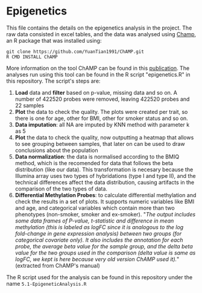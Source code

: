 # Epigenetics

This file contains the details on the epigenetics analysis in the project. The raw data consisted in excel tables, and the data was analysed using [Champ](https://github.com/YuanTian1991/ChAMP), an R package that was installed using:

    git clone https://github.com/YuanTian1991/ChAMP.git
    R CMD INSTALL ChAMP
    
More information on the tool ChAMP can be found in this [publication](https://academic.oup.com/bioinformatics/article/33/24/3982/4082274). The analyses run using this tool can be found in the R script "epigenetics.R" in this repository. The script's steps are:
1. **Load** data and **filter** based on p-value, missing data and so on. A number of 422520 probes were removed, leaving 422520 probes and 22 samples
2. **Plot** the data to check the quality. The plots were created per trait, so there is one for age, other for BMI, other for smoker status and so on.
3. **Data imputation**: all NA are imputed by KNN method with parameter k as 5
4. **Plot** the data to check the quality, now outputting a heatmap that allows to see grouping between samples, that later on can be used to draw conclusions about the population
5. **Data normalization**: the data is normalised according to the BMIQ method, which is the recomended for data that follows the beta distribution (like our data). This transformation is necesary because the Illumina array uses two types of hybridations (type I and type II), and the technical differences affect the data distribution, causing artifacts in the comparison of the two types of data. 
6. **Differential Methylation Probes**: to calculate differential methylation and check the results in a set of plots. It supports numeric variables like BMI and age, and categorical variables which contain more than two phenotypes (non-smoker, smoker and ex-smoker). "*The output includes some data frames of P-value, t-statistic and difference in mean methylation (this is labeled as logFC since it is analogous to the log fold-change in gene expression analysis) between two groups (for categorical covariate only). It also includes the annotation for each probe, the average beta value for the sample group, and the delta beta value for the two groups used in the comparison (delta value is same as logFC, we kept is here because very old version ChAMP used it).*" (extracted from ChAMP's manual)  

The R script used for the analysis can be found in this repository under the name ```5.1-EpigeneticAnalysis.R``` 
